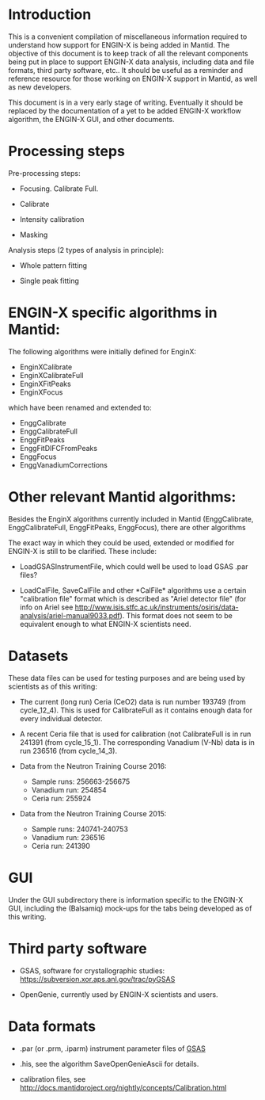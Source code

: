 
Introduction
============

This is a convenient compilation of miscellaneous information required
to understand how support for ENGIN-X is being added in Mantid. The
objective of this document is to keep track of all the relevant
components being put in place to support ENGIN-X data analysis,
including data and file formats, third party software, etc.. It should
be useful as a reminder and reference resource for those working on
ENGIN-X support in Mantid, as well as new developers.

This document is in a very early stage of writing. Eventually it
should be replaced by the documentation of a yet to be added ENGIN-X
workflow algorithm, the ENGIN-X GUI, and other documents.

Processing steps
================

Pre-processing steps:

* Focusing. Calibrate Full.

* Calibrate

* Intensity calibration

* Masking

Analysis steps (2 types of analysis in principle):

* Whole pattern fitting

* Single peak fitting

ENGIN-X specific algorithms in Mantid:
======================================

The following algorithms were initially defined for EnginX:

* EnginXCalibrate
* EnginXCalibrateFull
* EnginXFitPeaks
* EnginXFocus

which have been renamed and extended to:

* EnggCalibrate
* EnggCalibrateFull
* EnggFitPeaks
* EnggFitDIFCFromPeaks
* EnggFocus
* EnggVanadiumCorrections

Other relevant Mantid algorithms:
=================================

Besides the EnginX algorithms currently included in Mantid
(EnggCalibrate, EnggCalibrateFull, EnggFitPeaks, EnggFocus),
there are other algorithms 

The exact way in which they could be used, extended or modified for
ENGIN-X is still to be clarified. These include:

* LoadGSASInstrumentFile, which could well be used to load GSAS .par
  files?

* LoadCalFile, SaveCalFile and other \*CalFile\* algorithms use a
  certain "calibration file" format which is described as "Ariel
  detector file" (for info on Ariel see
  http://www.isis.stfc.ac.uk/instruments/osiris/data-analysis/ariel-manual9033.pdf). This
  format does not seem to be equivalent enough to what ENGIN-X
  scientists need.

Datasets
========

These data files can be used for testing purposes and are being used
by scientists as of this writing:

* The current (long run) Ceria (CeO2) data is run number 193749 (from
  cycle_12_4). This is used for CalibrateFull as it contains enough
  data for every individual detector.

* A recent Ceria file that is used for calibration (not CalibrateFull
  is in run 241391 (from cycle_15_1). The corresponding Vanadium (V-Nb)
  data is in run 236516 (from cycle_14_3).

* Data from the Neutron Training Course 2016:
  * Sample runs: 256663-256675
  * Vanadium run: 254854
  * Ceria run: 255924

* Data from the Neutron Training Course 2015:
  * Sample runs: 240741-240753
  * Vanadium run: 236516
  * Ceria run: 241390

GUI
===

Under the GUI subdirectory there is information specific to the
ENGIN-X GUI, including the (Balsamiq) mock-ups for the tabs being
developed as of this writing.

Third party software
====================

* GSAS, software for crystallographic studies:
  https://subversion.xor.aps.anl.gov/trac/pyGSAS

* OpenGenie, currently used by ENGIN-X scientists and users.

Data formats
============

* .par (or .prm, .iparm) instrument parameter files of [GSAS](https://subversion.xor.aps.anl.gov/EXPGUI/gsas/all/GSAS%20Manual.pdf)

* .his, see the algorithm SaveOpenGenieAscii for details.

* calibration files, see http://docs.mantidproject.org/nightly/concepts/Calibration.html
